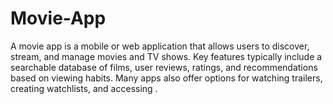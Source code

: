 # Movie-App
A movie app is a mobile or web application that allows users to discover, stream, and manage movies and TV shows. Key features typically include a searchable database of films, user reviews, ratings, and recommendations based on viewing habits. Many apps also offer options for watching trailers, creating watchlists, and accessing .
